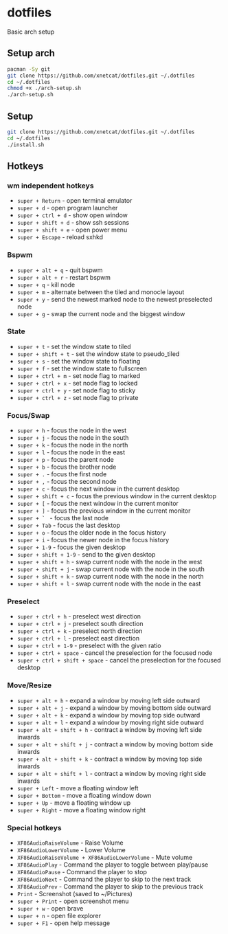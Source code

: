 # dotfiles

Basic arch setup

## Setup arch

```bash
pacman -Sy git
git clone https://github.com/xnetcat/dotfiles.git ~/.dotfiles
cd ~/.dotfiles
chmod +x ./arch-setup.sh
./arch-setup.sh
```

## Setup

```sh
git clone https://github.com/xnetcat/dotfiles.git ~/.dotfiles 
cd ~/.dotfiles
./install.sh
```

## Hotkeys

### wm independent hotkeys

- `super + Return` - open terminal emulator
- `super + d` - open program launcher 
- `super + ctrl + d` - show open window
- `super + shift + d` - show ssh sessions
- `super + shift + e` - open power menu
- `super + Escape` - reload sxhkd

### Bspwm

- `super + alt + q` - quit bspwm
- `super + alt + r` - restart bspwm
- `super + q` - kill node
- `super + m` - alternate between the tiled and monocle layout
- `super + y` - send the newest marked node to the newest preselected node
- `super + g` - swap the current node and the biggest window

### State

- `super + t` - set the window state to tiled
- `super + shift + t` - set the window state to pseudo_tiled
- `super + s` - set the window state to floating
- `super + f` - set the window state to fullscreen
- `super + ctrl + m` - set node flag to marked
- `super + ctrl + x` - set node flag to locked
- `super + ctrl + y` - set node flag to sticky
- `super + ctrl + z` - set node flag to private

### Focus/Swap

- `super + h` - focus the node in the west
- `super + j` - focus the node in the south
- `super + k` - focus the node in the north
- `super + l` - focus the node in the east
- `super + p` - focus the parent node
- `super + b` - focus the brother node
- `super + .` - focus the first node
- `super + ,` - focus the second node
- `super + c` - focus the next window in the current desktop 
- `super + shift + c` - focus the previous window in the current desktop
- `super + [` - focus the next window in the current monitor 
- `super + ]` - focus the previous window in the current monitor
- ``super + ` `` - focus the last node
- `super + Tab` - focus the last desktop
- `super + o` - focus the older node in the focus history
- `super + i` - focus the newer node in the focus history
- `super + 1-9` - focus the given desktop
- `super + shift + 1-9` - send to the given desktop
- `super + shift + h` - swap current node with the node in the west
- `super + shift + j` - swap current node with the node in the south
- `super + shift + k` - swap current node with the node in the north
- `super + shift + l` - swap current node with the node in the east

### Preselect

- `super + ctrl + h` - preselect west direction
- `super + ctrl + j` - preselect south direction
- `super + ctrl + k` - preselect north direction
- `super + ctrl + l` - preselect east direction
- `super + ctrl + 1-9` - preselect with the given ratio
- `super + ctrl + space` - cancel the preselection for the focused node
- `super + ctrl + shift + space` - cancel the preselection for the focused desktop

### Move/Resize

- `super + alt + h` - expand a window by moving left side outward
- `super + alt + j` - expand a window by moving bottom side outward
- `super + alt + k` - expand a window by moving top side outward
- `super + alt + l` - expand a window by moving right side outward
- `super + alt + shift + h` - contract a window by moving left side inwards
- `super + alt + shift + j` - contract a window by moving bottom side inwards
- `super + alt + shift + k` - contract a window by moving top side inwards
- `super + alt + shift + l` - contract a window by moving right side inwards
- `super + Left` - move a floating window left
- `super + Bottom` - move a floating window down
- `super + Up` - move a floating window up
- `super + Right` - move a floating window right

### Special hotkeys

- `XF86AudioRaiseVolume` - Raise Volume
- `XF86AudioLowerVolume` - Lower Volume
- `XF86AudioRaiseVolume + XF86AudioLowerVolume` - Mute volume
- `XF86AudioPlay` - Command the player to toggle between play/pause
- `XF86AudioPause` - Command the player to stop
- `XF86AudioNext` - Command the player to skip to the next track
- `XF86AudioPrev` - Command the player to skip to the previous track
- `Print` - Screenshot (saved to ~/Pictures)
- `super + Print` - open screenshot menu
- `super + w` - open brave
- `super + n` - open file explorer
- `super + F1` - open help message